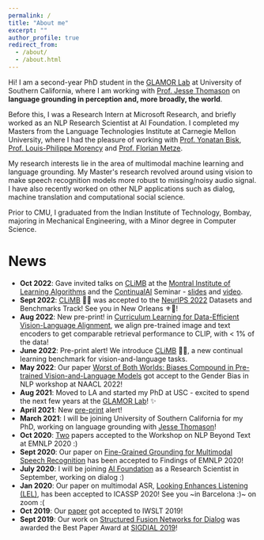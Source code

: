 ```yaml
---
permalink: /
title: "About me"
excerpt: ""
author_profile: true
redirect_from: 
  - /about/
  - /about.html
---
```


Hi! I am a second-year PhD student in the [GLAMOR Lab](https://glamor-usc.github.io/) at University of Southern California, where I am working with [Prof. Jesse Thomason](https://jessethomason.com/) on <b>language grounding in perception and, more broadly, the world</b>. 

Before this, I was a Research Intern at Microsoft Research, and briefly worked as an NLP Research Scientist at AI Foundation. I completed my Masters from the Language Technologies Institute at Carnegie Mellon University, where I had the pleasure of working with [Prof. Yonatan Bisk](https://yonatanbisk.com/), [Prof. Louis-Philippe Morency](http://www.cs.cmu.edu/~morency/) and [Prof. Florian Metze](https://www.cs.cmu.edu/~fmetze/interACT/Home.html).

My research interests lie in the area of multimodal machine learning and language grounding. My Master's research revolved around using vision to make speech recognition models more robust to missing/noisy audio signal. I have also recently worked on other NLP applications such as dialog, machine translation and computational social science.

Prior to CMU, I graduated from the Indian Institute of Technology, Bombay, majoring in Mechanical Engineering, with a Minor degree in Computer Science.

News
======
* <b>Oct 2022</b>: Gave invited talks on [CLiMB](https://arxiv.org/abs/2206.09059) at the [Montral Institute of Learning Algorithms](https://mila.quebec/en/) and the [ContinualAI](https://www.continualai.org/) Seminar - [slides](files/climb-slides.pdf) and [video](https://www.youtube.com/watch?v=zkw2S3TWJA0&list=PLm6QXeaB-XkBMFxvgZvYjqhaPgGg8Um9Z).
* <b>Sept 2022</b>: [CLiMB](https://arxiv.org/abs/2206.09059) 🧗‍♂️ was accepted to the [NeurIPS 2022](https://neurips.cc/Conferences/2022) Datasets and Benchmarks Track! See you in New Orleans ⚜️🎷!
* <b>Aug 2022</b>: New pre-print! in [Curriculum Learning for Data-Efficient Vision-Language Alignment](https://arxiv.org/abs/2207.14525), we align pre-trained image and text encoders to get comparable retrieval performance to CLIP, with < 1% of the data!
* <b>June 2022</b>: Pre-print alert! We introduce [CLiMB](https://arxiv.org/abs/2206.09059) 🧗‍♂️, a new continual learning benchmark for vision-and-language tasks.
* <b>May 2022</b>: Our paper [Worst of Both Worlds: Biases Compound in Pre-trained Vision-and-Language Models](https://arxiv.org/abs/2104.08666) got accept to the Gender Bias in NLP workshop at NAACL 2022!
* <b> Aug 2021</b>: Moved to LA and started my PhD at USC - excited to spend the next few years at the [GLAMOR Lab](https://glamor-usc.github.io/)! ✨
* <b> April 2021</b>: New [pre-print](https://arxiv.org/abs/2104.08666) alert!
* <b> March 2021</b>: I will be joining University of Southern California for my PhD, working on language grounding with [Jesse Thomason](https://jessethomason.com/)!
* <b>Oct 2020</b>: [Two](https://arxiv.org/abs/2010.08642) papers accepted to the Workshop on NLP Beyond Text at EMNLP 2020 :)
* <b>Sept 2020</b>: Our paper on [Fine-Grained Grounding for Multimodal Speech Recognition](https://arxiv.org/abs/2010.02384) has been accepted to Findings of EMNLP 2020!
* <b>July 2020</b>: I will be joining [AI Foundation](https://aifoundation.com/) as a Research Scientist in September, working on dialog :)
* <b>Jan 2020</b>: Our paper on multimodal ASR, [Looking Enhances Listening (LEL)](https://arxiv.org/abs/2002.05639), has been accepted to ICASSP 2020! See you ~in Barcelona :)~ on zoom :(
* <b>Oct 2019</b>: Our [paper](https://arxiv.org/abs/1910.12368) got accepted to IWSLT 2019!
* <b>Sept 2019</b>: Our work on [Structured Fusion Networks for Dialog](https://arxiv.org/abs/1907.10016) was awarded the Best Paper Award at [SIGDIAL 2019](https://www.sigdial.org/files/workshops/conference20/)!

